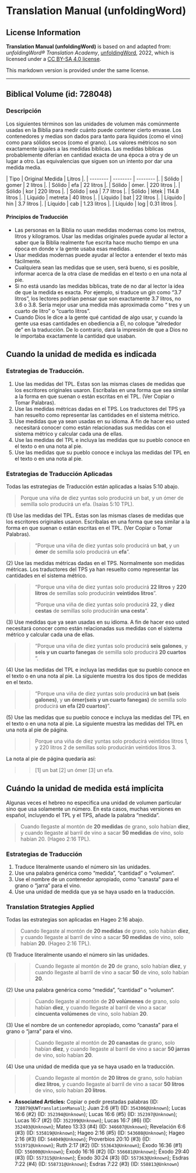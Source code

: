 # Translation Manual (unfoldingWord)

## License Information

**Translation Manual (unfoldingWord)** is based on and adapted from: _unfoldingWord® Translation Academy_, [unfoldingWord](https://unfoldingword.org/utw), 2022, which is licensed under a [CC BY-SA 4.0 license](https://creativecommons.org/licenses/by-sa/4.0/legalcode.en).

This markdown version is provided under the same license.



--------------------------------

## Biblical Volume (id: 728048)

### Descripción

Los siguientes términos son las unidades de volumen más comúnmente usadas en la Biblia para medir cuánto puede contener cierto envase. Los contenedores y medias son dados para tanto para líquidos (como el vino) como para sólidos secos (como el grano). Los valores métricos no son exactamente iguales a las medidas bíblicas. Las medidas bíblicas probablemente diferían en cantidad exacta de una época a otra y de un lugar a otro. Las equivalencias que siguen son un intento por dar una medida media.

\| Tipo \| Original Medida \| Litros \|. \| \-\-\-\-\-\-\-\- \| \-\-\-\-\-\-\-\- \| \-\-\-\-\-\-\-\- \|. \| Sólido \| gomer \| 2 litros \|. \| Sólido \| efa \| 22 litros \|. \| Sólido \| ómer. \| 220 litros \|. \| Sólido \| kor \| 220 litros \|. \| Sólido \| seá \| 7\.7 litros \|. \| Sólido \| létek \| 114\.8 litros \|. \| Líquido \| metreta \| 40 litros \|. \| Líquido \| bat \| 22 litros \|. \| Líquido \| hin \| 3\.7 litros \|. \| Líquido \| cab \| 1\.23 litros \|. \| Líquido \| log \| 0\.31 litros \|.

#### Principios de Traducción

* Las personas en la Biblia no usan medidas modernas como los metros, litros y kilogramos. Usar las medidas originales puede ayudar al lector a saber que la Biblia realmente fue escrita hace mucho tiempo en una época en donde v la gente usaba esas medidas.
* Usar medidas modernas puede ayudar al lector a entender el texto más fácilmente.
* Cualquiera sean las medidas que se usen, será bueno, si es posible, informar acerca de la otra clase de medidas en el texto o en una nota al pie.
* Si no está usando las medidas bíblicas, trate de no dar al lector la idea de que la medida es exacta. Por ejemplo, si traduce un gin como “3\.7 litros”, los lectores podrían pensar que son exactamente 3\.7 litros, no 3\.6 o 3\.8\. Sería mejor usar una medida más aproximada como “ tres y un cuarto de litro” o “cuarto litros”.
* Cuando Dios le dice a la gente qué cantidad de algo usar, y cuando la gente usa esas cantidades en obediencia a Él, no coloque “alrededor de” en la traducción. De lo contrario, dará la impresión de que a Dios no le importaba exactamente la cantidad que usaban.

Cuando la unidad de medida es indicada
--------------------------------------

### Estrategias de Traducción.

1. Use las medidas del TPL. Estas son las mismas clases de medidas que los escritores originales usaron. Escríbalas en una forma que sea similar a la forma en que suenan o están escritas en el TPL. (Ver Copiar o Tomar Palabras).
2. Use las medidas métricas dadas en el TPS. Los traductores del TPS ya han resuelto como representar las cantidades en el sistema métrico.
3. Use medidas que ya sean usadas en su idioma. A fin de hacer eso usted necesitará conocer como están relacionadas sus medidas con el sistema métrico y calcular cada una de ellas.
4. Use las medidas del TPL e incluya las medidas que su pueblo conoce en el texto o en una nota al pie.
5. Use las medidas que su pueblo conoce e incluya las medidas del TPL en el texto o en una nota al pie.

### Estrategias de Traducción Aplicadas

Todas las estrategias de Traducción están aplicadas a Isaías 5:10 abajo.

> Porque una viña de diez yuntas solo producirá un bat, y un ómer de semilla solo producirá un efa. (Isaías 5:10 TPL).

(1\) Use las medidas del TPL. Estas son las mismas clases de medidas que los escritores originales usaron. Escríbalas en una forma que sea similar a la forma en que suenan o están escritas en el TPL. (Ver Copiar o Tomar Palabras).

> > “Porque una viña de diez yuntas solo producirá un **bat**, y un **ómer** de semilla solo producirá un **efa**”.

(2\) Use las medidas métricas dadas en el TPS. Normalmente son medidas métricas. Los traductores del TPS ya han resuelto como representar las cantidades en el sistema métrico.

> > “Porque una viña de diez yuntas solo producirá **22 litros** y **220 litros** de semillas solo producirán **veintidos litros**”.
> > 
> > “Porque una viña de diez yuntas solo producirá **22**, y **diez cestas** de semillas solo producirán **una cesta**”.

(3\) Use medidas que ya sean usadas en su idioma. A fin de hacer eso usted necesitará conocer como están relacionadas sus medidas con el sistema métrico y calcular cada una de ellas.

> > “Porque una viña de diez yuntas solo producirá **seis galones**, y **seis y un cuarto fanegas** de semilla solo producirá **20 cuartos** ”.

(4\) Use las medidas del TPL e incluya las medidas que su pueblo conoce en el texto o en una nota al pie. La siguiente muestra los dos tipos de medidas en el texto.

> > “Porque una viña de diez yuntas solo producirá **un bat (seis galones)**, y **un ómer(seis y un cuarto fanegas)** de semilla solo producirá **un efa (20 cuartos)**”.

(5\) Use las medidas que su pueblo conoce e incluya las medidas del TPL en el texto o en una nota al pie. La siguiente muestra las medidas del TPL en una nota al pie de página.

> > Porque una viña de diez yuntas solo producirá veintidos litros 1, y 220 litros 2 de semillas solo producirán veintidos litros 3.

La nota al pie de página quedaría así:

> > \[1] un bat \[2] un ómer \[3] un efa.

Cuándo la unidad de medida está implícita
-----------------------------------------

Algunas veces el hebreo no especifica una unidad de volumen particular sino que usa solamente un número. En esta casos, muchas versiones en español, incluyendo el TPL y el TPS, añade la palabra “medida”.

> Cuando llegaste al montón de **20 medidas** de grano, solo habían **diez**, y cuando llegaste al barril de vino a sacar **50 medidas** de vino, solo habían 20\. (Hageo 2:16 TPL).

### Estrategias de Traducción

1. Traduce literalmente usando el número sin las unidades.
2. Use una palabra genérica como “medida”, “cantidad” o “volumen”.
3. Use el nombre de un contenedor apropiado, como “canasta” para el grano o “jarra” para el vino.
4. Use una unidad de medida que ya se haya usado en la traducción.

### Translation Strategies Applied

Todas las estrategias son aplicadas en Hageo 2:16 abajo.

> Cuando llegaste al montón de **20 medidas** de grano, solo habían **diez**, y cuando llegaste al barril de vino a sacar **50 medidas** de vino, solo habían **20**. (Hageo 2:16 TPL).

(1\) Traduce literalmente usando el número sin las unidades.

> > Cuando llegaste al montón de **20** de grano, solo habían **diez**, y cuando llegaste al barril de vino a sacar **50** de vino, solo habían **20**.

(2\) Use una palabra genérica como “medida”, “cantidad” o “volumen”.

> > Cuando llegaste al montón de **20 volúmenes** de grano, solo habían **diez**, y cuando llegaste al barril de vino a sacar **cincuenta volúmenes** de vino, solo habían **20**.

(3\) Use el nombre de un contenedor apropiado, como “canasta” para el grano o “jarra” para el vino.

> > Cuando llegaste al montón de **20 canastas** de grano, solo habían **diez**, y cuando llegaste al barril de vino a sacar **50 jarras** de vino, solo habían **20**.

(4\) Use una unidad de medida que ya se haya usado en la traducción.

> > Cuando llegaste al montón de **20 litros** de grano, solo habían **diez litros**, y cuando llegaste al barril de vino a sacar **50 litros** de vino, solo habían **20 litros**.

* **Associated Articles:** Copiar o pedir prestadas palabras (ID: `728079@UWTranslationManual`); Juan 2:6 (#1) (ID: `354306@Unknown`); Lucas 16:6 (#2) (ID: `352394@Unknown`); Lucas 16:6 (#5) (ID: `352397@Unknown`); Lucas 16:7 (#2) (ID: `352399@Unknown`); Lucas 16:7 (#6) (ID: `352403@Unknown`); Mateo 13:33 (#4) (ID: `346607@Unknown`); Revelación 6:6 (#3) (ID: `535819@Unknown`); Hageo 2:16 (#5) (ID: `543608@Unknown`); Hageo 2:16 (#3) (ID: `544049@Unknown`); Proverbios 20:10 (#3) (ID: `551971@Unknown`); Ruth 2:17 (#2) (ID: `553643@Unknown`); Éxodo 16:36 (#1) (ID: `556000@Unknown`); Éxodo 16:16 (#2) (ID: `556681@Unknown`); Éxodo 29:40 (#3) (ID: `557315@Unknown`); Éxodo 30:24 (#3) (ID: `557363@Unknown`); Esdras 7:22 (#4) (ID: `558731@Unknown`); Esdras 7:22 (#3) (ID: `558813@Unknown`)

